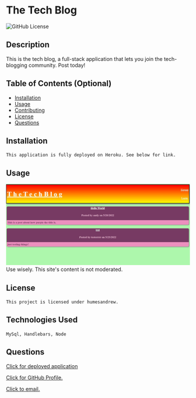 

# The Tech Blog
  ![GitHub License](https://img.shields.io/badge/license-humesandrew-blue.svg)
  ## Description
  This is the tech blog, a full-stack application that lets you join the tech-blogging community. Post today! 

  ## Table of Contents (Optional)
  - [Installation](#installation)
  - [Usage](#usage)
  - [Contributing](#contributing)
  - [License](#license)
  - [Questions](#questions)

  ## Installation
    This application is fully deployed on Heroku. See below for link. 
  
  ## Usage
   ![Screenshot](/public/img/thetechblogfull.jpg?raw=true "Screenshot")
    Use wisely. This site's content is not moderated. 

  ## License
    This project is licensed under humesandrew.

  ## Technologies Used
    MySql, Handlebars, Node 

  ## Questions

  [Click for deployed application](https://techblogscratch.herokuapp.com/)

  [Click for GitHub Profile.](https://github.com/humesandrew)

  [Click to email.](mailto:humes.andrew@gmail.com)

  
